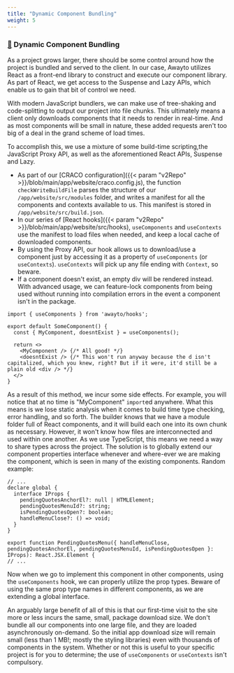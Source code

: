 ```yaml
---
title: "Dynamic Component Bundling"
weight: 5
---
```


### [&#128279;](#dynamic-component-bundling) Dynamic Component Bundling

As a project grows larger, there should be some control around how the project is bundled and served to the client. In our case, Awayto utilizes React as a front-end library to construct and execute our component library. As part of React, we get access to the Suspense and Lazy APIs, which enable us to gain that bit of control we need.

With modern JavaScript bundlers, we can make use of tree-shaking and code-splitting to output our project into file chunks. This ultimately means a client only downloads components that it needs to render in real-time. And as most components will be small in nature, these added requests aren't too big of a deal in the grand scheme of load times.

To accomplish this, we use a mixture of some build-time scripting,the JavaScript Proxy API, as well as the aforementioned React APIs, Suspense and Lazy.

- As part of our [CRACO configuration]({{< param "v2Repo" >}}/blob/main/app/website/craco.config.js), the function `checkWriteBuildFile` parses the structure of our `/app/website/src/modules` folder, and writes a manifest for all the components and contexts available to us. This manifest is stored in `/app/website/src/build.json`.
- In our series of [React hooks]({{< param "v2Repo" >}}/blob/main/app/website/src/hooks), `useComponents` and `useContexts` use the manifest to load files when needed, and keep a local cache of downloaded components. 
- By using the Proxy API, our hook allows us to download/use a component just by accessing it as a property of `useComponents` (or `useContexts`). `useContexts` will pick up any file ending with `Context`, so beware.
- If a component doesn't exist, an empty div will be rendered instead. With advanced usage, we can feature-lock components from being used without running into compilation errors in the event a component isn't in the package.
```tsx
import { useComponents } from 'awayto/hooks';

export default SomeComponent() {
  const { MyComponent, doesntExist } = useComponents();

  return <>
    <MyComponent /> {/* All good! */}
    <doesntExist /> {/* This won't run anyway because the d isn't capitalized, which you knew, right? But if it were, it'd still be a plain old <div /> */}
  </>
}
```

As a result of this method, we incur some side effects. For example, you will notice that at no time is "MyComponent" `import`ed anywhere. What this means is we lose static analysis when it comes to build time type checking, error handling, and so forth. The builder knows that we have a module folder full of React components, and it will build each one into its own chunk as necessary. However, it won't know how files are interconnected and used within one another. As we use TypeScript, this means we need a way to share types across the project. The solution is to globally extend our component properties interface whenever and where-ever we are making the component, which is seen in many of the existing components. Random example:

```tsx
// ...
declare global {
  interface IProps {
    pendingQuotesAnchorEl?: null | HTMLElement;
    pendingQuotesMenuId?: string;
    isPendingQuotesOpen?: boolean;
    handleMenuClose?: () => void;
  }
}

export function PendingQuotesMenu({ handleMenuClose, pendingQuotesAnchorEl, pendingQuotesMenuId, isPendingQuotesOpen }: IProps): React.JSX.Element {
// ...
```

Now when we go to implement this component in other components, using the `useComponents` hook, we can properly utilize the prop types. Beware of using the same prop type names in different components, as we are extending a global interface.

An arguably large benefit of all of this is that our first-time visit to the site more or less incurs the same, small, package download size. We don't bundle all our components into one large file, and they are loaded asynchronously on-demand. So the initial app download size will remain small (less than 1 MB!; mostly the styling libraries) even with thousands of components in the system. Whether or not this is useful to your specific project is for you to determine; the use of `useComponents` or `useContexts` isn't compulsory.
